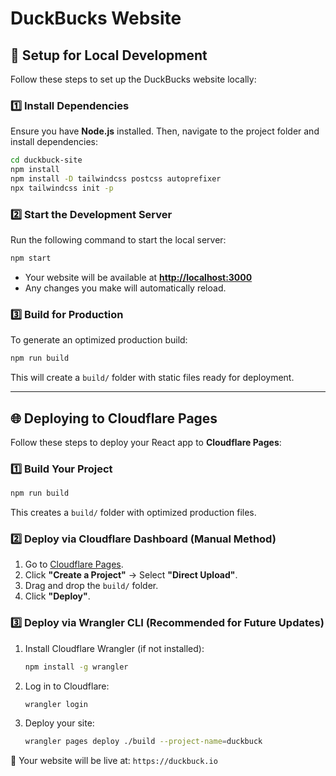 # DuckBucks Website

## 🚀 Setup for Local Development

Follow these steps to set up the DuckBucks website locally:

### **1️⃣ Install Dependencies**

Ensure you have **Node.js** installed. Then, navigate to the project folder and install dependencies:

```sh
cd duckbuck-site
npm install
npm install -D tailwindcss postcss autoprefixer
npx tailwindcss init -p
```

### **2️⃣ Start the Development Server**

Run the following command to start the local server:

```sh
npm start
```

- Your website will be available at **[http://localhost:3000](http://localhost:3000)**
- Any changes you make will automatically reload.

### **3️⃣ Build for Production**

To generate an optimized production build:

```sh
npm run build
```

This will create a `build/` folder with static files ready for deployment.

---

## 🌐 Deploying to Cloudflare Pages

Follow these steps to deploy your React app to **Cloudflare Pages**:

### **1️⃣ Build Your Project**

```sh
npm run build
```

This creates a `build/` folder with optimized production files.

### **2️⃣ Deploy via Cloudflare Dashboard (Manual Method)**

1. Go to [Cloudflare Pages](https://pages.cloudflare.com/).
2. Click **"Create a Project"** → Select **"Direct Upload"**.
3. Drag and drop the `build/` folder.
4. Click **"Deploy"**.

### **3️⃣ Deploy via Wrangler CLI (Recommended for Future Updates)**

1. Install Cloudflare Wrangler (if not installed):
   ```sh
   npm install -g wrangler
   ```
2. Log in to Cloudflare:
   ```sh
   wrangler login
   ```
3. Deploy your site:
   ```sh
   wrangler pages deploy ./build --project-name=duckbuck
   ```

🚀 Your website will be live at: `https://duckbuck.io`


